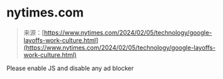 <!--yml
category: 未分类
date: 2024-05-27 14:36:58
-->

# nytimes.com

> 来源：[https://www.nytimes.com/2024/02/05/technology/google-layoffs-work-culture.html](https://www.nytimes.com/2024/02/05/technology/google-layoffs-work-culture.html)

Please enable JS and disable any ad blocker